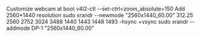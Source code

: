 Customize webcam at boot 
    v4l2-ctl --set-ctrl=zoom_absolute=150
Add 2560*1440 resolution
    sudo xrandr --newmode "2560x1440_60.00"  312.25  2560 2752 3024 3488  1440 1443 1448 1493 -hsync +vsync
    sudo xrandr --addmode DP-1 "2560x1440_60.00"